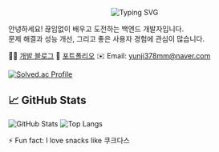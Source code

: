 <p align="center">
  <img src="https://readme-typing-svg.demolab.com?font=Fira+Code&size=24&pause=1000&color=FFFFFF&bg=000000&center=true&vCenter=true&width=435&lines=Hello%2C+I+am+Yun!" alt="Typing SVG" />
</p>


안녕하세요! 끊임없이 배우고 도전하는 백엔드 개발자입니다.  
문제 해결과 성능 개선, 그리고 좋은 사용자 경험에 관심이 많습니다.

🧑‍💻 [개발 블로그](https://yun000.tistory.com/)
📄 [포트폴리오](https://github.com/can378)
✉️ Email: yunji378mm@naver.com

[![Solved.ac Profile](http://mazassumnida.wtf/api/generate_badge?boj=yunji378mm)](https://solved.ac/yunji378mm)


## 📈 GitHub Stats

![GitHub Stats](https://github-readme-stats.vercel.app/api?username=can378&show_icons=true&theme=tokyonight)
![Top Langs](https://github-readme-stats.vercel.app/api/top-langs/?username=can378&hide=Jupyter%20Notebook&layout=compact&theme=tokyonight)

⚡ Fun fact: I love snacks like 쿠크다스
